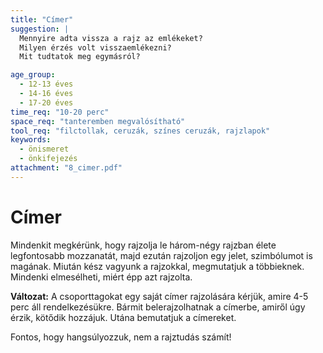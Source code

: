 ```yaml
---
title: "Címer"
suggestion: | 
  Mennyire adta vissza a rajz az emlékeket?
  Milyen érzés volt visszaemlékezni?
  Mit tudtatok meg egymásról?

age_group:
  - 12-13 éves
  - 14-16 éves
  - 17-20 éves
time_req: "10-20 perc"
space_req: "tanteremben megvalósítható"
tool_req: "filctollak, ceruzák, színes ceruzák, rajzlapok"
keywords: 
  - önismeret
  - önkifejezés
attachment: "8_cimer.pdf"
---
```


# Címer

Mindenkit megkérünk, hogy rajzolja le három-négy rajzban élete legfontosabb mozzanatát, majd ezután rajzoljon egy jelet, szimbólumot is magának. Miután kész vagyunk a rajzokkal, megmutatjuk a többieknek. Mindenki elmesélheti, miért épp azt rajzolta.

**Változat:** A csoporttagokat egy saját címer rajzolására kérjük, amire 4-5 perc áll rendelkezésükre. Bármit belerajzolhatnak a címerbe, amiről úgy érzik, kötődik hozzájuk. Utána bemutatjuk a címereket.

Fontos, hogy hangsúlyozzuk, nem a rajztudás számít!
  
  
